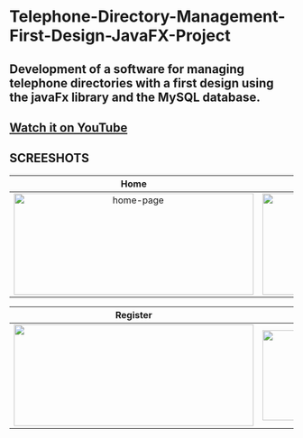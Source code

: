 # __Telephone-Directory-Management-First-Design-JavaFX-Project__

## Development of a software for managing telephone directories with a first design using the __javaFx__ library and the __MySQL__ database.

## [Watch it on YouTube](https://youtu.be/_O2klKNA1fg)

## __SCREESHOTS__

Home            |  Login
:-------------------------:|:-------------------------:
<img src="https://user-images.githubusercontent.com/66962165/123179470-fcf4d580-d478-11eb-829d-e792bd5c7550.png" alt="home-page" width="425" height="180"/>  | <img src="https://user-images.githubusercontent.com/66962165/123179480-05e5a700-d479-11eb-8d4e-69f175bdbb1a.png" alt="community-life" width="425" height="180"/>

Register     |  Dashboard
:-------------------------:|:-------------------------:
<img src="https://user-images.githubusercontent.com/66962165/123179482-0716d400-d479-11eb-9d31-bcf5ed1d3a63.png"  width="425" height="180"/>  | <img src="https://user-images.githubusercontent.com/66962165/123179486-07af6a80-d479-11eb-8ccf-0a7644720a6f.png"  width="425" height="160"/>
